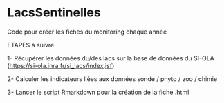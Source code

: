 # LacsSentinelles
Code pour créer les fiches du monitoring chaque année

ETAPES à suivre

1- Récupérer les données du/des lacs sur la base de données du SI-OLA (https://si-ola.inra.fr/si_lacs/index.jsf) 

2- Calculer les indicateurs liées aux données sonde / phyto / zoo / chimie

3- Lancer le script Rmarkdown pour la création de la fiche .html
